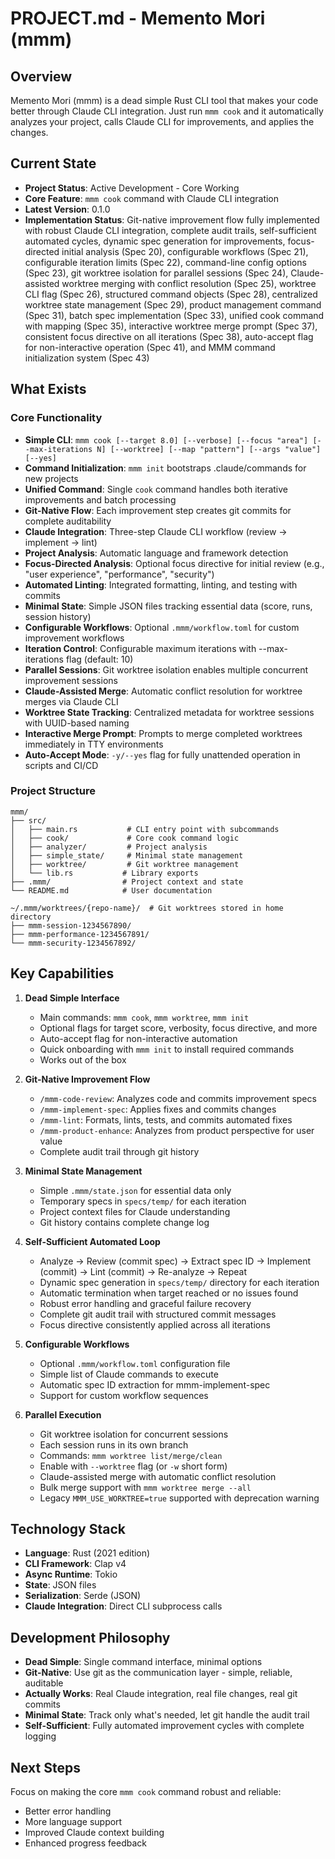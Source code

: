# PROJECT.md - Memento Mori (mmm)

## Overview

Memento Mori (mmm) is a dead simple Rust CLI tool that makes your code better through Claude CLI integration. Just run `mmm cook` and it automatically analyzes your project, calls Claude CLI for improvements, and applies the changes.

## Current State

- **Project Status**: Active Development - Core Working
- **Core Feature**: `mmm cook` command with Claude CLI integration
- **Latest Version**: 0.1.0
- **Implementation Status**: Git-native improvement flow fully implemented with robust Claude CLI integration, complete audit trails, self-sufficient automated cycles, dynamic spec generation for improvements, focus-directed initial analysis (Spec 20), configurable workflows (Spec 21), configurable iteration limits (Spec 22), command-line config options (Spec 23), git worktree isolation for parallel sessions (Spec 24), Claude-assisted worktree merging with conflict resolution (Spec 25), worktree CLI flag (Spec 26), structured command objects (Spec 28), centralized worktree state management (Spec 29), product management command (Spec 31), batch spec implementation (Spec 33), unified cook command with mapping (Spec 35), interactive worktree merge prompt (Spec 37), consistent focus directive on all iterations (Spec 38), auto-accept flag for non-interactive operation (Spec 41), and MMM command initialization system (Spec 43)

## What Exists

### Core Functionality
- **Simple CLI**: `mmm cook [--target 8.0] [--verbose] [--focus "area"] [--max-iterations N] [--worktree] [--map "pattern"] [--args "value"] [--yes]`
- **Command Initialization**: `mmm init` bootstraps .claude/commands for new projects
- **Unified Command**: Single `cook` command handles both iterative improvements and batch processing
- **Git-Native Flow**: Each improvement step creates git commits for complete auditability
- **Claude Integration**: Three-step Claude CLI workflow (review → implement → lint)
- **Project Analysis**: Automatic language and framework detection
- **Focus-Directed Analysis**: Optional focus directive for initial review (e.g., "user experience", "performance", "security")
- **Automated Linting**: Integrated formatting, linting, and testing with commits
- **Minimal State**: Simple JSON files tracking essential data (score, runs, session history)
- **Configurable Workflows**: Optional `.mmm/workflow.toml` for custom improvement workflows
- **Iteration Control**: Configurable maximum iterations with --max-iterations flag (default: 10)
- **Parallel Sessions**: Git worktree isolation enables multiple concurrent improvement sessions
- **Claude-Assisted Merge**: Automatic conflict resolution for worktree merges via Claude CLI
- **Worktree State Tracking**: Centralized metadata for worktree sessions with UUID-based naming
- **Interactive Merge Prompt**: Prompts to merge completed worktrees immediately in TTY environments
- **Auto-Accept Mode**: `-y/--yes` flag for fully unattended operation in scripts and CI/CD

### Project Structure
```
mmm/
├── src/
│   ├── main.rs           # CLI entry point with subcommands
│   ├── cook/             # Core cook command logic
│   ├── analyzer/         # Project analysis
│   ├── simple_state/     # Minimal state management
│   ├── worktree/         # Git worktree management
│   └── lib.rs           # Library exports
├── .mmm/                # Project context and state
└── README.md            # User documentation

~/.mmm/worktrees/{repo-name}/  # Git worktrees stored in home directory
├── mmm-session-1234567890/
├── mmm-performance-1234567891/
└── mmm-security-1234567892/
```

## Key Capabilities

1. **Dead Simple Interface**
   - Main commands: `mmm cook`, `mmm worktree`, `mmm init`
   - Optional flags for target score, verbosity, focus directive, and more
   - Auto-accept flag for non-interactive automation
   - Quick onboarding with `mmm init` to install required commands
   - Works out of the box

2. **Git-Native Improvement Flow**
   - `/mmm-code-review`: Analyzes code and commits improvement specs
   - `/mmm-implement-spec`: Applies fixes and commits changes
   - `/mmm-lint`: Formats, lints, tests, and commits automated fixes
   - `/mmm-product-enhance`: Analyzes from product perspective for user value
   - Complete audit trail through git history

3. **Minimal State Management**
   - Simple `.mmm/state.json` for essential data only
   - Temporary specs in `specs/temp/` for each iteration
   - Project context files for Claude understanding
   - Git history contains complete change log

4. **Self-Sufficient Automated Loop**
   - Analyze → Review (commit spec) → Extract spec ID → Implement (commit) → Lint (commit) → Re-analyze → Repeat
   - Dynamic spec generation in `specs/temp/` directory for each iteration
   - Automatic termination when target reached or no issues found
   - Robust error handling and graceful failure recovery
   - Complete git audit trail with structured commit messages
   - Focus directive consistently applied across all iterations

5. **Configurable Workflows**
   - Optional `.mmm/workflow.toml` configuration file
   - Simple list of Claude commands to execute
   - Automatic spec ID extraction for mmm-implement-spec
   - Support for custom workflow sequences

6. **Parallel Execution**
   - Git worktree isolation for concurrent sessions
   - Each session runs in its own branch
   - Commands: `mmm worktree list/merge/clean`
   - Enable with `--worktree` flag (or `-w` short form)
   - Claude-assisted merge with automatic conflict resolution
   - Bulk merge support with `mmm worktree merge --all`
   - Legacy `MMM_USE_WORKTREE=true` supported with deprecation warning

## Technology Stack

- **Language**: Rust (2021 edition)
- **CLI Framework**: Clap v4
- **Async Runtime**: Tokio
- **State**: JSON files
- **Serialization**: Serde (JSON)
- **Claude Integration**: Direct CLI subprocess calls

## Development Philosophy

- **Dead Simple**: Single command interface, minimal options
- **Git-Native**: Use git as the communication layer - simple, reliable, auditable
- **Actually Works**: Real Claude integration, real file changes, real git commits
- **Minimal State**: Track only what's needed, let git handle the audit trail
- **Self-Sufficient**: Fully automated improvement cycles with complete logging

## Next Steps

Focus on making the core `mmm cook` command robust and reliable:
- Better error handling
- More language support
- Improved Claude context building
- Enhanced progress feedback